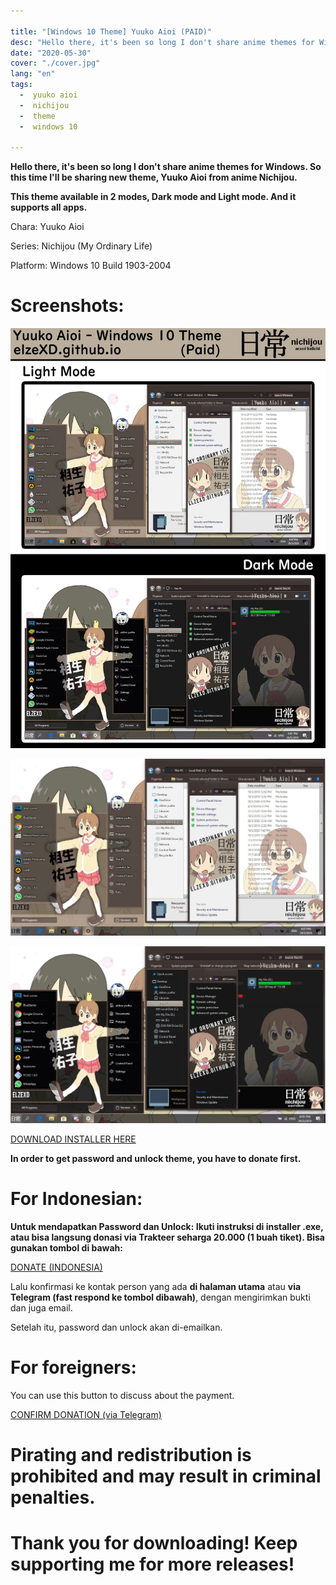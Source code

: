 ```yaml
---

title: "[Windows 10 Theme] Yuuko Aioi (PAID)"
desc: "Hello there, it's been so long I don't share anime themes for Windows. So this time I'll be sharing new theme, Yuuko Aioi from anime Nichijou. Request by Afga Pratama"
date: "2020-05-30"
cover: "./cover.jpg"
lang: "en"
tags:
  -  yuuko aioi
  -  nichijou
  -  theme
  -  windows 10

---
```


**Hello there, it's been so long I don't share anime themes for Windows. So this time I'll be sharing new theme, Yuuko Aioi from anime Nichijou.**

**This theme available in 2 modes, Dark mode and Light mode. And it supports all apps.**


Chara: Yuuko Aioi

Series: Nichijou (My Ordinary Life)

Platform: Windows 10 Build 1903-2004

# Screenshots:

![depan](./unknown-1.jpg)

![ss1](./light.jpg)

![ss2](./dark.jpg)


<a href="http://fav.me/ddycqdr" class="btn"><span class="name">DOWNLOAD INSTALLER HERE</span></a>

**In order to get password and unlock theme, you have to donate first.**

# For Indonesian:

**Untuk mendapatkan Password dan Unlock: Ikuti instruksi di installer .exe, atau bisa langsung donasi via Trakteer seharga 20.000 (1 buah tiket). Bisa gunakan tombol di bawah:**

<a href="https://trakteer.id/elzeXD/showcase/yuuko-aioi-theme-windows-10-build-1903-sd-2004-WcngJ" class="btn"><span class="name">DONATE (INDONESIA)</span></a>

Lalu konfirmasi ke kontak person yang ada **di halaman utama** atau **via Telegram (fast respond ke tombol dibawah)**, dengan mengirimkan bukti dan juga email.

Setelah itu, password dan unlock akan di-emailkan.

# For foreigners:

You can use this button to discuss about the payment.

<a href="http://t.me/elzeXD" class="btn"><span class="name">CONFIRM DONATION (via Telegram)</span></a>

# Pirating and redistribution is prohibited and may result in criminal penalties.



# Thank you for downloading! Keep supporting me for more releases!
